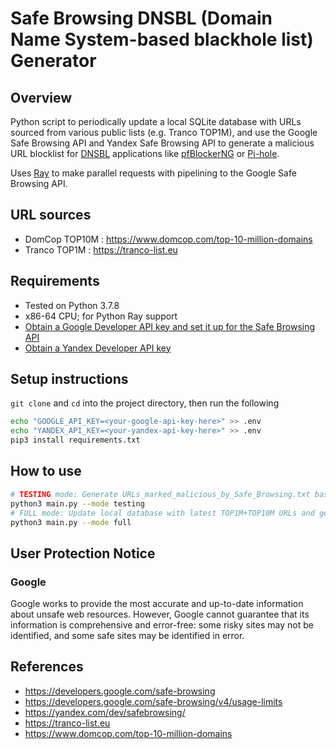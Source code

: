 # Safe Browsing DNSBL (Domain Name System-based blackhole list) Generator

## Overview

Python script to periodically update a local SQLite database with URLs sourced from various public lists (e.g. Tranco TOP1M), and use the Google Safe Browsing API and Yandex Safe Browsing API to generate a malicious URL blocklist for [DNSBL](https://en.wikipedia.org/wiki/Domain_Name_System-based_blackhole_list) applications like [pfBlockerNG](https://linuxincluded.com/block-ads-malvertising-on-pfsense-using-pfblockerng-dnsbl) or [Pi-hole](https://pi-hole.net).

Uses [Ray](http://www.ray.io) to make parallel requests with pipelining to the Google Safe Browsing API.

## URL sources

- DomCop TOP10M : https://www.domcop.com/top-10-million-domains
- Tranco TOP1M : https://tranco-list.eu

## Requirements

- Tested on Python 3.7.8
- x86-64 CPU; for Python Ray support
- [Obtain a Google Developer API key and set it up for the Safe Browsing API](https://developers.google.com/safe-browsing/v4/get-started)
- [Obtain a Yandex Developer API key](https://yandex.com/dev/safebrowsing)

## Setup instructions

`git clone` and `cd` into the project directory, then run the following

```bash
echo "GOOGLE_API_KEY=<your-google-api-key-here>" >> .env
echo "YANDEX_API_KEY=<your-yandex-api-key-here>" >> .env
pip3 install requirements.txt
```

## How to use

```bash
# TESTING mode: Generate URLs_marked_malicious_by_Safe_Browsing.txt based on last 1500 URLs from Tranco TOP1M list
python3 main.py --mode testing
# FULL mode: Update local database with latest TOP1M+TOP10M URLs and generate URLs_marked_malicious_by_Safe_Browsing.txt from local database
python3 main.py --mode full
```

## User Protection Notice

### Google

Google works to provide the most accurate and up-to-date information about unsafe web resources. However, Google cannot guarantee that its information is comprehensive and error-free: some risky sites may not be identified, and some safe sites may be identified in error.

## References

- https://developers.google.com/safe-browsing
- https://developers.google.com/safe-browsing/v4/usage-limits
- https://yandex.com/dev/safebrowsing/
- https://tranco-list.eu
- https://www.domcop.com/top-10-million-domains
